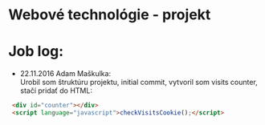 # Webové technológie - projekt

Job log:
========

* 22.11.2016 Adam Maškulka:<br>
Urobil som štruktúru projektu, initial commit, vytvoril som visits counter, stačí pridať do HTML: 
```html
 <div id="counter"></div>
 <script language="javascript">checkVisitsCookie();</script>
```
